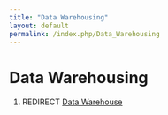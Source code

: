 ```yaml
---
title: "Data Warehousing"
layout: default
permalink: /index.php/Data_Warehousing
---
```


# Data Warehousing

1. REDIRECT [Data Warehouse](Data_Warehouse)